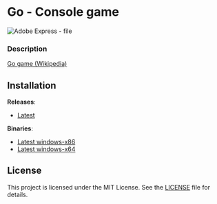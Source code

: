 # Go - Console game
![Adobe Express - file](https://github.com/user-attachments/assets/c2f6a341-d5dc-48ab-b62d-d958a7fab33a)
### Description
[Go game (Wikipedia)](https://en.wikipedia.org/wiki/Go_(game))

## Installation

**Releases**:
- [Latest](https://github.com/D4M14N20/GO-PP2022/releases/latest)

**Binaries**:
- [Latest windows-x86](https://github.com/D4M14N20/GO-PP22/releases/download/v0.1.0/Go_win32.exe)
- [Latest windows-x64](https://github.com/D4M14N20/GO-PP22/releases/download/v0.1.0/Go_win64.exe)

## License
This project is licensed under the MIT License. See the [LICENSE](LICENSE) file for details.





